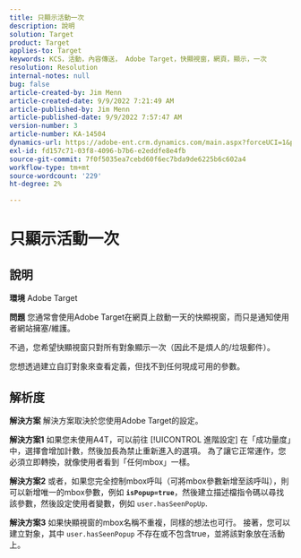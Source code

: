 ```yaml
---
title: 只顯示活動一次
description: 說明
solution: Target
product: Target
applies-to: Target
keywords: KCS，活動，內容傳送， Adobe Target，快顯視窗，網頁，顯示，一次
resolution: Resolution
internal-notes: null
bug: false
article-created-by: Jim Menn
article-created-date: 9/9/2022 7:21:49 AM
article-published-by: Jim Menn
article-published-date: 9/9/2022 7:57:47 AM
version-number: 3
article-number: KA-14504
dynamics-url: https://adobe-ent.crm.dynamics.com/main.aspx?forceUCI=1&pagetype=entityrecord&etn=knowledgearticle&id=da1c420f-1030-ed11-9db1-0022480866ad
exl-id: fd157c71-03f8-4096-b7b6-e2eddfe8e4fb
source-git-commit: 7f0f5035ea7cebd60f6ec7bda9de6225b6c602a4
workflow-type: tm+mt
source-wordcount: '229'
ht-degree: 2%

---
```


# 只顯示活動一次

## 說明


<b>環境</b>
Adobe Target

<b>問題</b>
您通常會使用Adobe Target在網頁上啟動一天的快顯視窗，而只是通知使用者網站擁塞/維護。

不過，您希望快顯視窗只對所有對象顯示一次（因此不是煩人的/垃圾郵件）。

您想透過建立自訂對象來查看定義，但找不到任何現成可用的參數。


## 解析度


<b>解決方案</b>
解決方案取決於您使用Adobe Target的設定。

<b>解決方案1</b>
如果您未使用A4T，可以前往 [!UICONTROL 進階設定] 在「成功量度」中，選擇會增加計數，然後加長為禁止重新進入的選項。 為了讓它正常運作，您必須立即轉換，就像使用者看到「任何mbox」一樣。

<b>解決方案2</b>
或者，如果您完全控制mbox呼叫（可將mbox參數新增至該呼叫），則可以新增唯一的mbox參數，例如 <b>`isPopup=true`</b>，然後建立描述檔指令碼以尋找該參數，然後設定使用者變數，例如 `user.hasSeenPopUp`.

<b>解決方案3</b>
如果快顯視窗的mbox名稱不重複，同樣的想法也可行。
接著，您可以建立對象，其中 `user.hasSeenPopup` 不存在或不包含true，並將該對象放在活動上。
